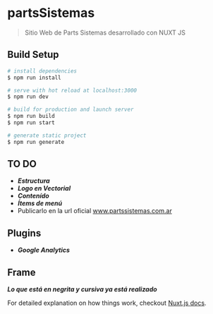 # partsSistemas

> Sitio Web de Parts Sistemas desarrollado con NUXT JS

## Build Setup

``` bash
# install dependencies
$ npm run install

# serve with hot reload at localhost:3000
$ npm run dev

# build for production and launch server
$ npm run build
$ npm run start

# generate static project
$ npm run generate
```

## TO DO

* ***Estructura***
* ***Logo en Vectorial***
* ***Contenído***
* ***Ítems de menú***
* Publicarlo en la url oficial www.partssistemas.com.ar

## Plugins

* ***Google Analytics***

## Frame

***Lo que está en negrita y cursiva ya está realizado***

For detailed explanation on how things work, checkout [Nuxt.js docs](https://nuxtjs.org).
